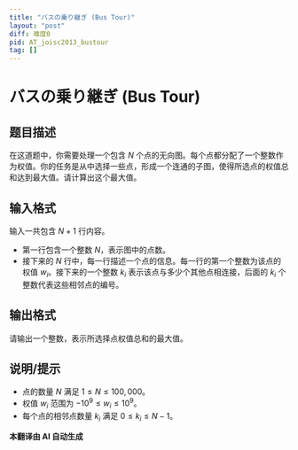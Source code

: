 ```yaml
---
title: "バスの乗り継ぎ (Bus Tour)"
layout: "post"
diff: 难度0
pid: AT_joisc2013_bustour
tag: []
---
```


# バスの乗り継ぎ (Bus Tour)

## 题目描述

在这道题中，你需要处理一个包含 $N$ 个点的无向图。每个点都分配了一个整数作为权值。你的任务是从中选择一些点，形成一个连通的子图，使得所选点的权值总和达到最大值。请计算出这个最大值。

## 输入格式

输入一共包含 $N+1$ 行内容。

- 第一行包含一个整数 $N$，表示图中的点数。
- 接下来的 $N$ 行中，每一行描述一个点的信息。每一行的第一个整数为该点的权值 $w_i$。接下来的一个整数 $k_i$ 表示该点与多少个其他点相连接，后面的 $k_i$ 个整数代表这些相邻点的编号。

## 输出格式

请输出一个整数，表示所选择点权值总和的最大值。

## 说明/提示

- 点的数量 $N$ 满足 $1 \le N \le 100,000$。
- 权值 $w_i$ 范围为 $-10^9 \le w_i \le 10^9$。
- 每个点的相邻点数量 $k_i$ 满足 $0 \le k_i \le N - 1$。

 **本翻译由 AI 自动生成**

